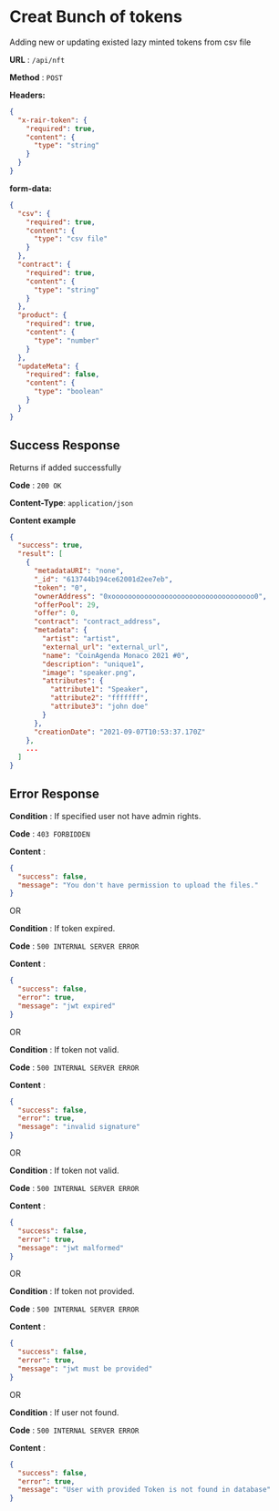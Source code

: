 # Creat Bunch of tokens

Adding new or updating existed lazy minted tokens from csv file

**URL** : `/api/nft`

**Method** : `POST`

**Headers:**

```json
{
  "x-rair-token": {
    "required": true,
    "content": {
      "type": "string"
    }
  }
}
```

**form-data:**

```json
{
  "csv": {
    "required": true,
    "content": {
      "type": "csv file"
    }
  },
  "contract": {
    "required": true,
    "content": {
      "type": "string"
    }
  },
  "product": {
    "required": true,
    "content": {
      "type": "number"
    }
  },
  "updateMeta": {
    "required": false,
    "content": {
      "type": "boolean"
    }
  }
}
```

## Success Response

Returns if added successfully

**Code** : `200 OK`

**Content-Type**: `application/json`

**Content example**

```json
{
  "success": true,
  "result": [
    {
      "metadataURI": "none",
      "_id": "613744b194ce62001d2ee7eb",
      "token": "0",
      "ownerAddress": "0xooooooooooooooooooooooooooooooooooo0",
      "offerPool": 29,
      "offer": 0,
      "contract": "contract_address",
      "metadata": {
        "artist": "artist",
        "external_url": "external_url",
        "name": "CoinAgenda Monaco 2021 #0",
        "description": "unique1",
        "image": "speaker.png",
        "attributes": {
          "attribute1": "Speaker",
          "attribute2": "fffffff",
          "attribute3": "john doe"
        }
      },
      "creationDate": "2021-09-07T10:53:37.170Z"
    },
    ...
  ]
}
```

## Error Response

**Condition** : If specified user not have admin rights.

**Code** : `403 FORBIDDEN`

**Content** :

```json
{
  "success": false,
  "message": "You don't have permission to upload the files."
}
```

OR

**Condition** : If token expired.

**Code** : `500 INTERNAL SERVER ERROR`

**Content** :

```json
{
  "success": false,
  "error": true,
  "message": "jwt expired"
}
```

OR

**Condition** : If token not valid.

**Code** : `500 INTERNAL SERVER ERROR`

**Content** :

```json
{
  "success": false,
  "error": true,
  "message": "invalid signature"
}
```

OR

**Condition** : If token not valid.

**Code** : `500 INTERNAL SERVER ERROR`

**Content** :

```json
{
  "success": false,
  "error": true,
  "message": "jwt malformed"
}
```

OR

**Condition** : If token not provided.

**Code** : `500 INTERNAL SERVER ERROR`

**Content** :

```json
{
  "success": false,
  "error": true,
  "message": "jwt must be provided"
}
```

OR

**Condition** : If user not found.

**Code** : `500 INTERNAL SERVER ERROR`

**Content** :

```json
{
  "success": false,
  "error": true,
  "message": "User with provided Token is not found in database"
}
```
